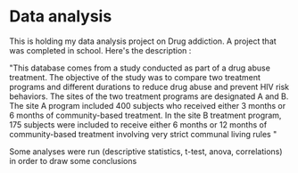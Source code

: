 # Data analysis
This is holding my data analysis project on Drug addiction. A project that was completed in school. Here's the description :

"This database comes from a study conducted as part of a drug abuse treatment.
The objective of the study was to compare two treatment programs and different durations to reduce drug abuse and prevent HIV risk behaviors.
The sites of the two treatment programs are designated A and B. The site A program included 400 subjects who received either 3 months or 6 months of community-based treatment. In the site B treatment program, 175 subjects were included to receive either 6 months or 12 months of community-based treatment involving very strict communal living rules "

Some analyses were run (descriptive statistics, t-test, anova, correlations) in order to draw some conclusions
